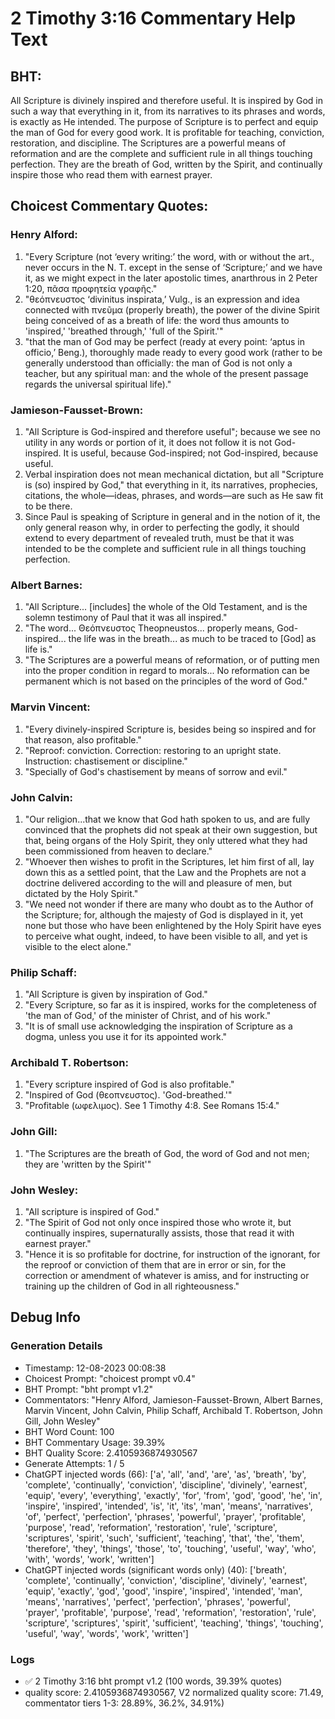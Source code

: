 # 2 Timothy 3:16 Commentary Help Text

## BHT:
All Scripture is divinely inspired and therefore useful. It is inspired by God in such a way that everything in it, from its narratives to its phrases and words, is exactly as He intended. The purpose of Scripture is to perfect and equip the man of God for every good work. It is profitable for teaching, conviction, restoration, and discipline. The Scriptures are a powerful means of reformation and are the complete and sufficient rule in all things touching perfection. They are the breath of God, written by the Spirit, and continually inspire those who read them with earnest prayer.

## Choicest Commentary Quotes:
### Henry Alford:
1. "Every Scripture (not ‘every writing:’ the word, with or without the art., never occurs in the N. T. except in the sense of ‘Scripture;’ and we have it, as we might expect in the later apostolic times, anarthrous in 2 Peter 1:20, πᾶσα προφητεία γραφῆς."
2. "θεόπνευστος ‘divinitus inspirata,’ Vulg., is an expression and idea connected with πνεῦμα (properly breath), the power of the divine Spirit being conceived of as a breath of life: the word thus amounts to 'inspired,' 'breathed through,' 'full of the Spirit.'"
3. "that the man of God may be perfect (ready at every point: ‘aptus in officio,’ Beng.), thoroughly made ready to every good work (rather to be generally understood than officially: the man of God is not only a teacher, but any spiritual man: and the whole of the present passage regards the universal spiritual life)."

### Jamieson-Fausset-Brown:
1. "All Scripture is God-inspired and therefore useful"; because we see no utility in any words or portion of it, it does not follow it is not God-inspired. It is useful, because God-inspired; not God-inspired, because useful.
2. Verbal inspiration does not mean mechanical dictation, but all "Scripture is (so) inspired by God," that everything in it, its narratives, prophecies, citations, the whole—ideas, phrases, and words—are such as He saw fit to be there.
3. Since Paul is speaking of Scripture in general and in the notion of it, the only general reason why, in order to perfecting the godly, it should extend to every department of revealed truth, must be that it was intended to be the complete and sufficient rule in all things touching perfection.

### Albert Barnes:
1. "All Scripture... [includes] the whole of the Old Testament, and is the solemn testimony of Paul that it was all inspired."
2. "The word... Θεόπνευστος Theopneustos... properly means, God-inspired... the life was in the breath... as much to be traced to [God] as life is."
3. "The Scriptures are a powerful means of reformation, or of putting men into the proper condition in regard to morals... No reformation can be permanent which is not based on the principles of the word of God."

### Marvin Vincent:
1. "Every divinely-inspired Scripture is, besides being so inspired and for that reason, also profitable."
2. "Reproof: conviction. Correction: restoring to an upright state. Instruction: chastisement or discipline."
3. "Specially of God's chastisement by means of sorrow and evil."

### John Calvin:
1. "Our religion...that we know that God hath spoken to us, and are fully convinced that the prophets did not speak at their own suggestion, but that, being organs of the Holy Spirit, they only uttered what they had been commissioned from heaven to declare."
2. "Whoever then wishes to profit in the Scriptures, let him first of all, lay down this as a settled point, that the Law and the Prophets are not a doctrine delivered according to the will and pleasure of men, but dictated by the Holy Spirit."
3. "We need not wonder if there are many who doubt as to the Author of the Scripture; for, although the majesty of God is displayed in it, yet none but those who have been enlightened by the Holy Spirit have eyes to perceive what ought, indeed, to have been visible to all, and yet is visible to the elect alone."

### Philip Schaff:
1. "All Scripture is given by inspiration of God."
2. "Every Scripture, so far as it is inspired, works for the completeness of 'the man of God,' of the minister of Christ, and of his work."
3. "It is of small use acknowledging the inspiration of Scripture as a dogma, unless you use it for its appointed work."

### Archibald T. Robertson:
1. "Every scripture inspired of God is also profitable." 
2. "Inspired of God (θεοπνευστος). 'God-breathed.'"
3. "Profitable (ωφελιμος). See 1 Timothy 4:8. See Romans 15:4."

### John Gill:
1. "The Scriptures are the breath of God, the word of God and not men; they are 'written by the Spirit'"


### John Wesley:
1. "All scripture is inspired of God." 
2. "The Spirit of God not only once inspired those who wrote it, but continually inspires, supernaturally assists, those that read it with earnest prayer."
3. "Hence it is so profitable for doctrine, for instruction of the ignorant, for the reproof or conviction of them that are in error or sin, for the correction or amendment of whatever is amiss, and for instructing or training up the children of God in all righteousness."


## Debug Info
### Generation Details
- Timestamp: 12-08-2023 00:08:38
- Choicest Prompt: "choicest prompt v0.4"
- BHT Prompt: "bht prompt v1.2"
- Commentators: "Henry Alford, Jamieson-Fausset-Brown, Albert Barnes, Marvin Vincent, John Calvin, Philip Schaff, Archibald T. Robertson, John Gill, John Wesley"
- BHT Word Count: 100
- BHT Commentary Usage: 39.39%
- BHT Quality Score: 2.4105936874930567
- Generate Attempts: 1 / 5
- ChatGPT injected words (66):
	['a', 'all', 'and', 'are', 'as', 'breath', 'by', 'complete', 'continually', 'conviction', 'discipline', 'divinely', 'earnest', 'equip', 'every', 'everything', 'exactly', 'for', 'from', 'god', 'good', 'he', 'in', 'inspire', 'inspired', 'intended', 'is', 'it', 'its', 'man', 'means', 'narratives', 'of', 'perfect', 'perfection', 'phrases', 'powerful', 'prayer', 'profitable', 'purpose', 'read', 'reformation', 'restoration', 'rule', 'scripture', 'scriptures', 'spirit', 'such', 'sufficient', 'teaching', 'that', 'the', 'them', 'therefore', 'they', 'things', 'those', 'to', 'touching', 'useful', 'way', 'who', 'with', 'words', 'work', 'written']
- ChatGPT injected words (significant words only) (40):
	['breath', 'complete', 'continually', 'conviction', 'discipline', 'divinely', 'earnest', 'equip', 'exactly', 'god', 'good', 'inspire', 'inspired', 'intended', 'man', 'means', 'narratives', 'perfect', 'perfection', 'phrases', 'powerful', 'prayer', 'profitable', 'purpose', 'read', 'reformation', 'restoration', 'rule', 'scripture', 'scriptures', 'spirit', 'sufficient', 'teaching', 'things', 'touching', 'useful', 'way', 'words', 'work', 'written']

### Logs
- ✅ 2 Timothy 3:16 bht prompt v1.2 (100 words, 39.39% quotes)
- quality score: 2.4105936874930567, V2 normalized quality score: 71.49, commentator tiers 1-3: 28.89%, 36.2%, 34.91%)